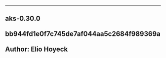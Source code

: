 
-------------------------------------------------------------
aks-0.30.0<br></br>
 bb944fd1e0f7c745de7af044aa5c2684f989369a<br></br>
 Author: Elio Hoyeck <br></br>
-------------------------------------------------------------
